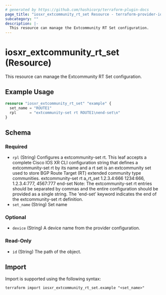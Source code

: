 ```yaml
---
# generated by https://github.com/hashicorp/terraform-plugin-docs
page_title: "iosxr_extcommunity_rt_set Resource - terraform-provider-iosxr"
subcategory: ""
description: |-
  This resource can manage the Extcommunity RT Set configuration.
---
```


# iosxr_extcommunity_rt_set (Resource)

This resource can manage the Extcommunity RT Set configuration.

## Example Usage

```terraform
resource "iosxr_extcommunity_rt_set" "example" {
  set_name = "ROUTE1"
  rpl      = "extcommunity-set rt ROUTE1\nend-set\n"
}
```

<!-- schema generated by tfplugindocs -->
## Schema

### Required

- `rpl` (String) Configures a extcommunity-set rt. This leaf accepts a complete Cisco IOS XR CLI configuration string that defines a extcommunity-set rt by its name and a rt set is an extcommunity set used to store BGP Route Target (RT) extended community type communities.  extcommunity-set rt a_rt_set 1.2.3.4:666 1234:666, 1.2.3.4:777, 4567:777 end-set  Note: The extcommunity-set rt entries should be separated by commas and the entire configuration should be provided as a single string. The 'end-set' keyword indicates the end of the extcommunity-set rt definition.
- `set_name` (String) Set name

### Optional

- `device` (String) A device name from the provider configuration.

### Read-Only

- `id` (String) The path of the object.

## Import

Import is supported using the following syntax:

```shell
terraform import iosxr_extcommunity_rt_set.example "<set_name>"
```
